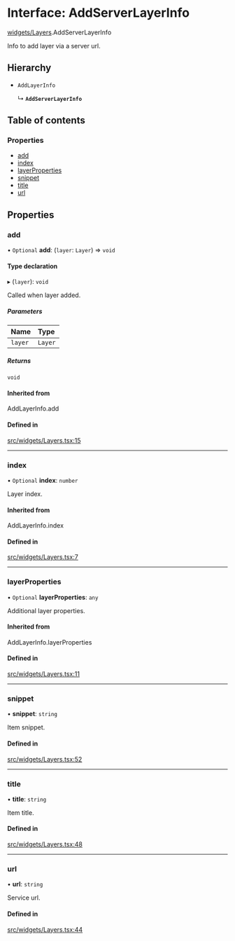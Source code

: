 # Interface: AddServerLayerInfo

[widgets/Layers](../wiki/widgets.Layers).AddServerLayerInfo

Info to add layer via a server url.

## Hierarchy

- `AddLayerInfo`

  ↳ **`AddServerLayerInfo`**

## Table of contents

### Properties

- [add](../wiki/widgets.Layers.AddServerLayerInfo#add)
- [index](../wiki/widgets.Layers.AddServerLayerInfo#index)
- [layerProperties](../wiki/widgets.Layers.AddServerLayerInfo#layerproperties)
- [snippet](../wiki/widgets.Layers.AddServerLayerInfo#snippet)
- [title](../wiki/widgets.Layers.AddServerLayerInfo#title)
- [url](../wiki/widgets.Layers.AddServerLayerInfo#url)

## Properties

### add

• `Optional` **add**: (`layer`: `Layer`) => `void`

#### Type declaration

▸ (`layer`): `void`

Called when layer added.

##### Parameters

| Name | Type |
| :------ | :------ |
| `layer` | `Layer` |

##### Returns

`void`

#### Inherited from

AddLayerInfo.add

#### Defined in

[src/widgets/Layers.tsx:15](https://github.com/CityOfVernonia/core/blob/ba79e76/src/widgets/Layers.tsx#L15)

___

### index

• `Optional` **index**: `number`

Layer index.

#### Inherited from

AddLayerInfo.index

#### Defined in

[src/widgets/Layers.tsx:7](https://github.com/CityOfVernonia/core/blob/ba79e76/src/widgets/Layers.tsx#L7)

___

### layerProperties

• `Optional` **layerProperties**: `any`

Additional layer properties.

#### Inherited from

AddLayerInfo.layerProperties

#### Defined in

[src/widgets/Layers.tsx:11](https://github.com/CityOfVernonia/core/blob/ba79e76/src/widgets/Layers.tsx#L11)

___

### snippet

• **snippet**: `string`

Item snippet.

#### Defined in

[src/widgets/Layers.tsx:52](https://github.com/CityOfVernonia/core/blob/ba79e76/src/widgets/Layers.tsx#L52)

___

### title

• **title**: `string`

Item title.

#### Defined in

[src/widgets/Layers.tsx:48](https://github.com/CityOfVernonia/core/blob/ba79e76/src/widgets/Layers.tsx#L48)

___

### url

• **url**: `string`

Service url.

#### Defined in

[src/widgets/Layers.tsx:44](https://github.com/CityOfVernonia/core/blob/ba79e76/src/widgets/Layers.tsx#L44)
